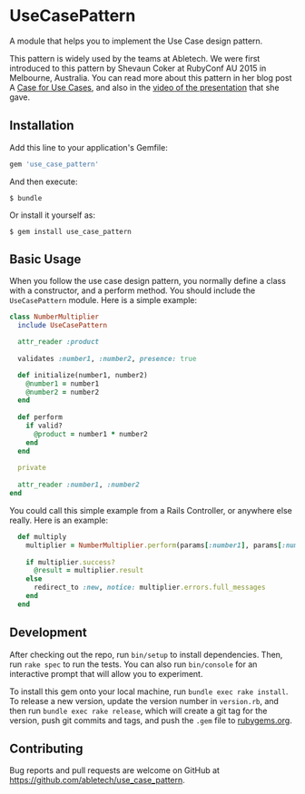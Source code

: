 # UseCasePattern

A module that helps you to implement the Use Case design pattern.

This pattern is widely used by the teams at Abletech. We were first introduced to this pattern by Shevaun Coker at RubyConf AU 2015 in Melbourne, Australia. You can read more about this pattern in her blog post A [Case for Use Cases](http://webuild.envato.com/blog/a-case-for-use-cases/), and also in the [video of the presentation](https://rubyconf.eventer.com/rubyconf-australia-2015-1223/a-case-for-use-cases-by-shevaun-coker-1734) that she gave. 

## Installation

Add this line to your application's Gemfile:

```ruby
gem 'use_case_pattern'
```

And then execute:

    $ bundle

Or install it yourself as:

    $ gem install use_case_pattern

## Basic Usage

When you follow the use case design pattern, you normally define a class with a constructor, and a perform method. You should include the `UseCasePattern` module. Here is a simple example:

```ruby 
class NumberMultiplier
  include UseCasePattern

  attr_reader :product
  
  validates :number1, :number2, presence: true

  def initialize(number1, number2)
    @number1 = number1
    @number2 = number2
  end
  
  def perform
    if valid?
      @product = number1 * number2
    end
  end
  
  private
  
  attr_reader :number1, :number2
end
```

You could call this simple example from a Rails Controller, or anywhere else really. Here is an example:

```ruby
  def multiply
    multiplier = NumberMultiplier.perform(params[:number1], params[:number2])
    
    if multiplier.success?
      @result = multiplier.result
    else
      redirect_to :new, notice: multiplier.errors.full_messages
    end
  end
```

## Development

After checking out the repo, run `bin/setup` to install dependencies. Then, run `rake spec` to run the tests. You can also run `bin/console` for an interactive prompt that will allow you to experiment.

To install this gem onto your local machine, run `bundle exec rake install`. To release a new version, update the version number in `version.rb`, and then run `bundle exec rake release`, which will create a git tag for the version, push git commits and tags, and push the `.gem` file to [rubygems.org](https://rubygems.org).

## Contributing

Bug reports and pull requests are welcome on GitHub at https://github.com/abletech/use_case_pattern.
